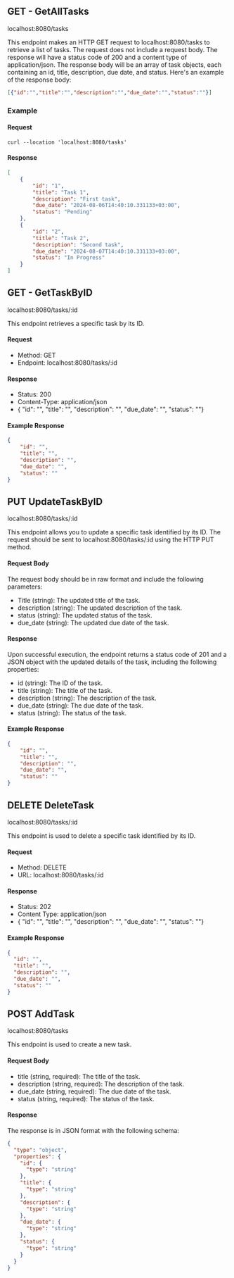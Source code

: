 ## GET - GetAllTasks

localhost:8080/tasks

This endpoint makes an HTTP GET request to localhost:8080/tasks to retrieve a list of tasks. The request does not include a request body. The response will have a status code of 200 and a content type of application/json. The response body will be an array of task objects, each containing an id, title, description, due date, and status. Here's an example of the response body:


```json
[{"id":"","title":"","description":"","due_date":"","status":""}]
```

### Example

#### Request

```curl
curl --location 'localhost:8080/tasks'
```

#### Response

```JSON
[
    {
        "id": "1",
        "title": "Task 1",
        "description": "First task",
        "due_date": "2024-08-06T14:40:10.331133+03:00",
        "status": "Pending"
    },
    {
        "id": "2",
        "title": "Task 2",
        "description": "Second task",
        "due_date": "2024-08-07T14:40:10.331133+03:00",
        "status": "In Progress"
    }
]
```

## GET - GetTaskByID

localhost:8080/tasks/:id

This endpoint retrieves a specific task by its ID.

#### Request
* Method: GET
* Endpoint: localhost:8080/tasks/:id

#### Response
* Status: 200
* Content-Type: application/json
* { "id": "", "title": "", "description": "", "due_date": "", "status": ""}

#### Example Response

```JSON
{
    "id": "",
    "title": "",
    "description": "",
    "due_date": "",
    "status": ""
}
```


## PUT UpdateTaskByID

localhost:8080/tasks/:id

This endpoint allows you to update a specific task identified by its ID. The request should be sent to localhost:8080/tasks/:id using the HTTP PUT method.

#### Request Body
The request body should be in raw format and include the following parameters:
* Title (string): The updated title of the task.
* description (string): The updated description of the task.
* status (string): The updated status of the task.
* due_date (string): The updated due date of the task.

#### Response
Upon successful execution, the endpoint returns a status code of 201 and a JSON object with the updated details of the task, including the following properties:
* id (string): The ID of the task.
* title (string): The title of the task.
* description (string): The description of the task.
* due_date (string): The due date of the task.
* status (string): The status of the task.

#### Example Response
```JSON
{
    "id": "",
    "title": "",
    "description": "",
    "due_date": "",
    "status": ""
}
```

## DELETE DeleteTask

localhost:8080/tasks/:id

This endpoint is used to delete a specific task identified by its ID.

#### Request

* Method: DELETE
* URL: localhost:8080/tasks/:id

#### Response

* Status: 202
* Content Type: application/json
* { "id": "", "title": "", "description": "", "due_date": "", "status": ""}

#### Example Response
```JSON
{
  "id": "",
  "title": "",
  "description": "",
  "due_date": "",
  "status": ""
}
```

## POST AddTask

localhost:8080/tasks


This endpoint is used to create a new task.

#### Request Body

* title (string, required): The title of the task.
* description (string, required): The description of the task.
* due_date (string, required): The due date of the task.
* status (string, required): The status of the task.

#### Response

The response is in JSON format with the following schema:
```JSON
{
  "type": "object",
  "properties": {
    "id": {
      "type": "string"
    },
    "title": {
      "type": "string"
    },
    "description": {
      "type": "string"
    },
    "due_date": {
      "type": "string"
    },
    "status": {
      "type": "string"
    }
  }
}
```